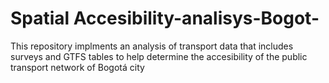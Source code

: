 # Spatial Accesibility-analisys-Bogot-
This repository implments an analysis of transport data that includes surveys and GTFS tables to help determine the accesibility of the public transport network of Bogotá city
